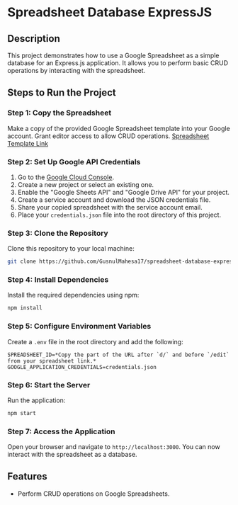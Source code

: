 # Spreadsheet Database ExpressJS

## Description
This project demonstrates how to 
use a Google Spreadsheet as a simple database for 
an Express.js application. It allows you to perform basic 
CRUD operations by interacting with the spreadsheet.

## Steps to Run the Project

### Step 1: Copy the Spreadsheet
Make a copy of the provided Google Spreadsheet template into your Google account. Grant editor access to allow CRUD operations. [Spreadsheet Template Link](https://docs.google.com/spreadsheets/d/1rjZftforx9ECfrCeK4ZcO9sx_sZYM7GYwn4oJnKN6H4/edit?gid=0#gid=0)

### Step 2: Set Up Google API Credentials
1. Go to the [Google Cloud Console](https://console.cloud.google.com/).
2. Create a new project or select an existing one.
3. Enable the "Google Sheets API" and "Google Drive API" for your project.
4. Create a service account and download the JSON credentials file.
5. Share your copied spreadsheet with the service account email.
6. Place your `credentials.json` file into the root directory of this project.

### Step 3: Clone the Repository
Clone this repository to your local machine:
```bash
git clone https://github.com/GusnulMahesa17/spreadsheet-database-expressjs.git
```

### Step 4: Install Dependencies
Install the required dependencies using npm:
```bash
npm install
```

### Step 5: Configure Environment Variables
Create a `.env` file in the root directory and add the following:
```
SPREADSHEET_ID=*Copy the part of the URL after `d/` and before `/edit` from your spreadsheet link.*
GOOGLE_APPLICATION_CREDENTIALS=credentials.json
```

### Step 6: Start the Server
Run the application:
```bash
npm start
```

### Step 7: Access the Application
Open your browser and navigate to `http://localhost:3000`. You can now interact with the spreadsheet as a database.

## Features
- Perform CRUD operations on Google Spreadsheets.